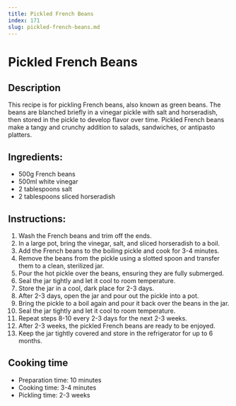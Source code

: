 ```yaml
---
title: Pickled French Beans
index: 171
slug: pickled-french-beans.md
---
```


# Pickled French Beans

## Description
This recipe is for pickling French beans, also known as green beans. The beans are blanched briefly in a vinegar pickle with salt and horseradish, then stored in the pickle to develop flavor over time. Pickled French beans make a tangy and crunchy addition to salads, sandwiches, or antipasto platters.

## Ingredients:
- 500g French beans
- 500ml white vinegar
- 2 tablespoons salt
- 2 tablespoons sliced horseradish

## Instructions:
1. Wash the French beans and trim off the ends.
2. In a large pot, bring the vinegar, salt, and sliced horseradish to a boil.
3. Add the French beans to the boiling pickle and cook for 3-4 minutes.
4. Remove the beans from the pickle using a slotted spoon and transfer them to a clean, sterilized jar.
5. Pour the hot pickle over the beans, ensuring they are fully submerged.
6. Seal the jar tightly and let it cool to room temperature.
7. Store the jar in a cool, dark place for 2-3 days.
8. After 2-3 days, open the jar and pour out the pickle into a pot.
9. Bring the pickle to a boil again and pour it back over the beans in the jar.
10. Seal the jar tightly and let it cool to room temperature.
11. Repeat steps 8-10 every 2-3 days for the next 2-3 weeks.
12. After 2-3 weeks, the pickled French beans are ready to be enjoyed.
13. Keep the jar tightly covered and store in the refrigerator for up to 6 months.

## Cooking time
- Preparation time: 10 minutes
- Cooking time: 3-4 minutes
- Pickling time: 2-3 weeks